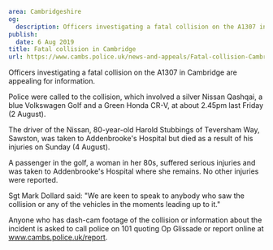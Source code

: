 ```yaml
area: Cambridgeshire
og:
  description: Officers investigating a fatal collision on the A1307 in Cambridge are appealing for information.
publish:
  date: 6 Aug 2019
title: Fatal collision in Cambridge
url: https://www.cambs.police.uk/news-and-appeals/Fatal-collision-Cambridge-
```

Officers investigating a fatal collision on the A1307 in Cambridge are appealing for information.

Police were called to the collision, which involved a silver Nissan Qashqai, a blue Volkswagen Golf and a Green Honda CR-V, at about 2.45pm last Friday (2 August).

The driver of the Nissan, 80-year-old Harold Stubbings of Teversham Way, Sawston, was taken to Addenbrooke's Hospital but died as a result of his injuries on Sunday (4 August).

A passenger in the golf, a woman in her 80s, suffered serious injuries and was taken to Addenbrooke's Hospital where she remains. No other injuries were reported.

Sgt Mark Dollard said: "We are keen to speak to anybody who saw the collision or any of the vehicles in the moments leading up to it."

Anyone who has dash-cam footage of the collision or information about the incident is asked to call police on 101 quoting Op Glissade or report online at www.cambs.police.uk/report.

